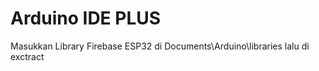 # Arduino IDE PLUS

Masukkan Library Firebase ESP32 di Documents\Arduino\libraries lalu di exctract
